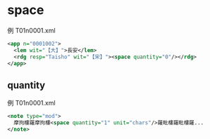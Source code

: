 # space

例 T01n0001.xml

```xml
<app n="0001002">
  <lem wit="【大】">長安</lem>
  <rdg resp="Taisho" wit="【宋】"><space quantity="0"/></rdg>
</app>
```

## quantity

例 T01n0001.xml

```xml
<note type="mod">
  摩拘樓羅摩拘樓<space quantity="1" unit="chars"/>羅毗樓羅毗樓羅...
</note>
```
